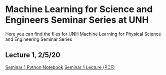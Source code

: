 # Machine Learning for Science and Engineers Seminar Series at UNH
Here you can find the files for UNH Machine Learning for Physical Science and Engineering Seminar Series

## Lecture 1, 2/5/20
[Seminar 1 Python Notebook](https://github.com/chapmanlab/ML/raw/master/ML_seminar_1_LinearRegression.ipynb)
[Seminar 1 Lecture (PDF)](https://github.com/chapmanlab/ML/raw/gh-pages/ML_seminar_1.pdf)
